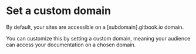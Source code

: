 # Set a custom domain

<p>By default, your sites are accessible on a [subdomain].gitbook.io domain. 

You can customize this by setting a custom domain, meaning your audience can access your documentation on a chosen domain.</p>